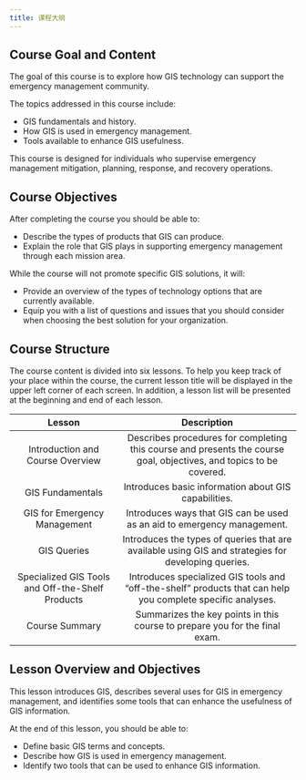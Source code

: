 ```yaml
---
title: 课程大纲
---
```


## **Course Goal and Content**

The goal of this course is to explore how GIS technology can support the emergency management community.

The topics addressed in this course include:

- GIS fundamentals and history.
- How GIS is used in emergency management.
- Tools available to enhance GIS usefulness.

This course is designed for individuals who supervise emergency management mitigation, planning, response, and recovery operations.

 

## **Course Objectives**

After completing the course you should be able to:

- Describe the types of products that GIS can produce.
- Explain the role that GIS plays in supporting emergency management through each mission area.

While the course will not promote specific GIS solutions, it will:

- Provide an overview of the types of technology options that are currently available.
- Equip you with a list of questions and issues that you should consider when choosing the best solution for your organization.

 

## **Course Structure**

The course content is divided into six lessons. To help you keep track of your place within the course, the current lesson title will be displayed in the upper left corner of each screen. In addition, a lesson list will be presented at the beginning and end of each lesson.

|                      Lesson                      |                         Description                          |
| :----------------------------------------------: | :----------------------------------------------------------: |
|         Introduction and Course Overview         | Describes procedures for completing this course and presents the course goal, objectives, and topics to be covered. |
|                 GIS Fundamentals                 |     Introduces basic information about GIS capabilities.     |
|           GIS for Emergency Management           | Introduces ways that GIS can be used as an aid to emergency management. |
|                   GIS Queries                    | Introduces the types of queries that are available using GIS and strategies for developing queries. |
| Specialized GIS Tools and Off-the-Shelf Products | Introduces specialized GIS tools and “off-the-shelf” products that can help you complete specific analyses. |
|                  Course Summary                  | Summarizes the key points in this course to prepare you for the final exam. |

 

## **Lesson Overview and Objectives**

This lesson introduces GIS, describes several uses for GIS in emergency management, and identifies some tools that can enhance the usefulness of GIS information.

At the end of this lesson, you should be able to:

- Define basic GIS terms and concepts.
- Describe how GIS is used in emergency management.
- Identify two tools that can be used to enhance GIS information.
